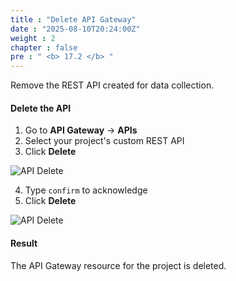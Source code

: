 ```yaml
---
title : "Delete API Gateway"
date : "2025-08-10T20:24:00Z"
weight : 2
chapter : false
pre : " <b> 17.2 </b> "
---
```


Remove the REST API created for data collection.

#### Delete the API

1. Go to **API Gateway** → **APIs**
2. Select your project's custom REST API
3. Click **Delete**

![API Delete](/images/17/17-2.png?featherlight=false&width=90pc)

4. Type `confirm` to acknowledge
5. Click **Delete**

![API Delete](/images/17/17-3.png?featherlight=false&width=90pc)

#### Result

The API Gateway resource for the project is deleted.



